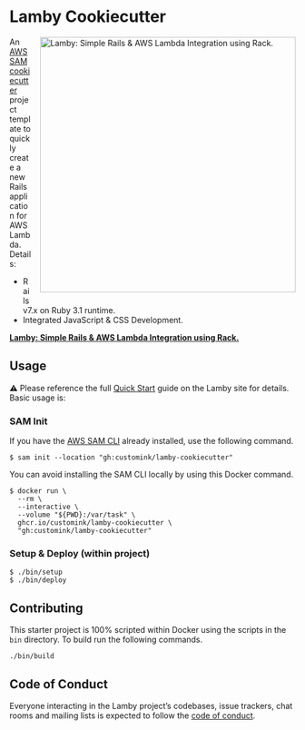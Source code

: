 # Lamby Cookiecutter

<a href="https://lamby.custominktech.com"><img src="https://raw.githubusercontent.com/customink/lamby/master/images/social2.png" alt="Lamby: Simple Rails & AWS Lambda Integration using Rack." align="right" width="450" style="margin-left:1rem;margin-bottom:1rem;" /></a>

An [AWS SAM cookiecutter](https://technology.customink.com/blog/2020/03/13/using-aws-sam-cookiecutter-project-templates-to-kickstart-your-ambda-projects/) project template to quickly create a new Rails application for AWS Lambda. Details:

- Rails v7.x on Ruby 3.1 runtime.
- Integrated JavaScript & CSS Development.

**[Lamby: Simple Rails & AWS Lambda Integration using Rack.](https://lamby.custominktech.com)**

## Usage

⚠️ Please reference the full [Quick Start](https://lamby.custominktech.com/docs/quick_start) guide on the Lamby site for details. Basic usage is:

### SAM Init

If you have the [AWS SAM CLI](https://docs.aws.amazon.com/serverless-application-model/latest/developerguide/what-is-sam.html) already installed, use the following command.

```shell
$ sam init --location "gh:customink/lamby-cookiecutter"
```

You can avoid installing the SAM CLI locally by using this Docker command.

```shell
$ docker run \
  --rm \
  --interactive \
  --volume "${PWD}:/var/task" \
  ghcr.io/customink/lamby-cookiecutter \
  "gh:customink/lamby-cookiecutter"
```

### Setup & Deploy (within project)

```shell
$ ./bin/setup
$ ./bin/deploy
```

## Contributing

This starter project is 100% scripted within Docker using the scripts in the `bin` directory. To build run the following commands.

```shell
./bin/build
```

## Code of Conduct

Everyone interacting in the Lamby project’s codebases, issue trackers, chat rooms and mailing lists is expected to follow the [code of conduct](https://github.com/customink/lamby/blob/master/CODE_OF_CONDUCT.md).
